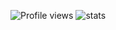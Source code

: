 ![Profile views](https://gpvc.arturio.dev/codersanjeev)
![stats](https://github-readme-stats.vercel.app/api?username=codersanjeev&hide=contribs&show_icons=true&include_all_commits=true&count_private=true)
